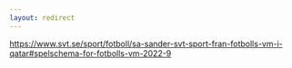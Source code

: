 ```yaml
---
layout: redirect
---
```

https://www.svt.se/sport/fotboll/sa-sander-svt-sport-fran-fotbolls-vm-i-qatar#spelschema-for-fotbolls-vm-2022-9